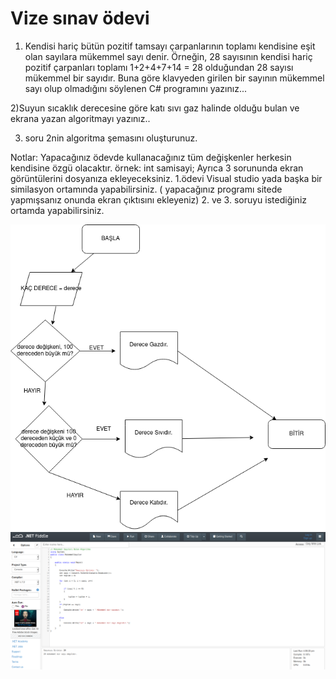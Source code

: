 # Vize sınav ödevi

1) Kendisi hariç bütün pozitif tamsayı çarpanlarının toplamı kendisine eşit olan sayılara mükemmel sayı denir. Örneğin, 28 sayısının kendisi hariç pozitif çarpanları toplamı 1+2+4+7+14 = 28 olduğundan 28 sayısı mükemmel bir sayıdır. Buna göre klavyeden girilen bir sayının mükemmel sayı olup olmadığını söylenen C# programını yazınız...

2)Suyun sıcaklık derecesine göre katı sıvı gaz halinde olduğu bulan ve ekrana yazan algoritmayı yazınız..

3) soru 2nin algoritma şemasını oluşturunuz.


Notlar: Yapacağınız ödevde kullanacağınız tüm değişkenler herkesin kendisine özgü olacaktır. örnek: int samisayi; Ayrıca 3 sorununda ekran görüntülerini dosyanıza ekleyeceksiniz. 1.ödevi Visual studio yada başka bir similasyon ortamında yapabilirsiniz. ( yapacağınız programı sitede yapmışsanız onunda ekran çıktısını ekleyeniz) 2. ve 3. soruyu istediğiniz ortamda yapabilirsiniz.


![algoritma semasi](./img/Algoritma.png)
![mukemmel sayilar deneme](./img/mukemmelsayilar.png)